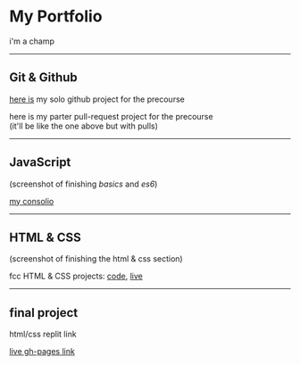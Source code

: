 # My Portfolio

i'm a champ

---

## Git & Github

[here is](https://github.com/colevandersWands/githubbing) my solo github project for the precourse

here is my parter pull-request project for the precourse  
(it'll be like the one above but with pulls)

---

## JavaScript

(screenshot of finishing _basics_ and _es6_)  

[my consolio](https://repl.it/@colevandersWands/consolio)  

---

## HTML & CSS

(screenshot of finishing the html & css section)

fcc HTML & CSS projects: [code](https://github.com/colevandersWands/fcc-html-projects/tree/master), [live](https://colevanderswands.github.io/fcc-html-projects/)  

---

## final project

html/css replit link

[live gh-pages link](https://colevanderswands.github.io/predone/)


